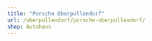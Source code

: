```yaml
---
title: "Porsche Oberpullendorf"
url: /oberpullendorf/porsche-oberpullendorf/
shop: Autohaus
---
```

